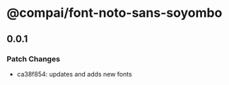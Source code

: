 # @compai/font-noto-sans-soyombo

## 0.0.1
### Patch Changes

- ca38f854: updates and adds new fonts
